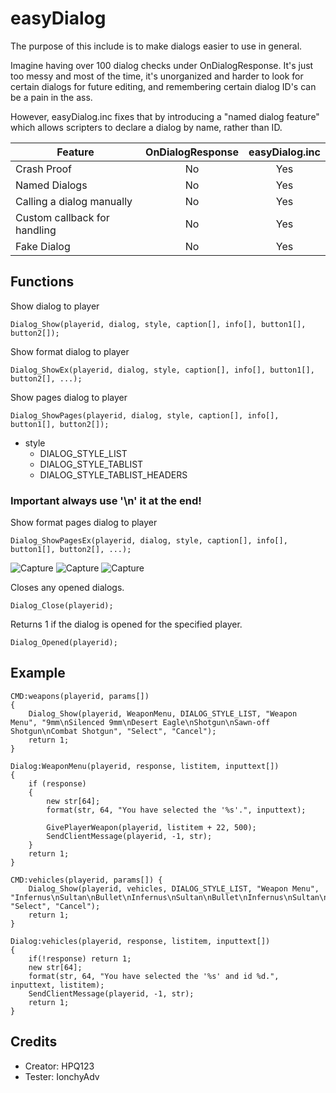 # easyDialog

The purpose of this include is to make dialogs easier to use in general.

Imagine having over 100 dialog checks under OnDialogResponse. It's just too messy and most of the time, it's unorganized and harder to look for certain dialogs for future editing, and remembering certain dialog ID's can be a pain in the ass.

However, easyDialog.inc fixes that by introducing a "named dialog feature" which allows scripters to declare a dialog by name, rather than ID.

| Feature                      | OnDialogResponse | easyDialog.inc |
|------------------------------|:----------------:|:--------------:|
| Crash Proof                  |        No        |       Yes      |
| Named Dialogs                |        No        |       Yes      |
| Calling a dialog manually    |        No        |       Yes      |
| Custom callback for handling |        No        |       Yes      |
| Fake Dialog                  |        No        |       Yes      |

## Functions

Show dialog to player

```pawn
Dialog_Show(playerid, dialog, style, caption[], info[], button1[], button2[]);
```

Show format dialog to player

```pawn
Dialog_ShowEx(playerid, dialog, style, caption[], info[], button1[], button2[], ...);
```

Show pages dialog to player

```pawn
Dialog_ShowPages(playerid, dialog, style, caption[], info[], button1[], button2[]);
```
* style
    * DIALOG_STYLE_LIST
    * DIALOG_STYLE_TABLIST
    * DIALOG_STYLE_TABLIST_HEADERS
    
### Important always use '\n' it at the end! 

Show format pages dialog to player
```pawn
Dialog_ShowPagesEx(playerid, dialog, style, caption[], info[], button1[], button2[], ...);
```
![Capture](https://user-images.githubusercontent.com/72431287/143889707-a718aa8f-5def-4790-95a2-213d40d61f61.PNG)
![Capture](https://user-images.githubusercontent.com/72431287/143889750-29343d4d-34c3-470a-b1d5-601f7e3cda9a.PNG)
![Capture](https://user-images.githubusercontent.com/72431287/143889800-bd18d443-6d51-4c56-a362-a2555591944c.PNG)


Closes any opened dialogs.

```pawn
Dialog_Close(playerid);
```

Returns 1 if the dialog is opened for the specified player.

```pawn
Dialog_Opened(playerid);
```

## Example

```pawn
CMD:weapons(playerid, params[])
{
    Dialog_Show(playerid, WeaponMenu, DIALOG_STYLE_LIST, "Weapon Menu", "9mm\nSilenced 9mm\nDesert Eagle\nShotgun\nSawn-off Shotgun\nCombat Shotgun", "Select", "Cancel");
    return 1;
}

Dialog:WeaponMenu(playerid, response, listitem, inputtext[])
{
    if (response)
    {
        new str[64];
        format(str, 64, "You have selected the '%s'.", inputtext);

        GivePlayerWeapon(playerid, listitem + 22, 500);
        SendClientMessage(playerid, -1, str);
    }
    return 1;
}

CMD:vehicles(playerid, params[]) {
    Dialog_Show(playerid, vehicles, DIALOG_STYLE_LIST, "Weapon Menu", "Infernus\nSultan\nBullet\nInfernus\nSultan\nBullet\nInfernus\nSultan\nBullet\nMaverick\nShamal", "Select", "Cancel");
    return 1;
}

Dialog:vehicles(playerid, response, listitem, inputtext[])
{
    if(!response) return 1;
    new str[64];
    format(str, 64, "You have selected the '%s' and id %d.", inputtext, listitem);
    SendClientMessage(playerid, -1, str);
    return 1;
}
```

## Credits
* Creator: HPQ123
* Tester: IonchyAdv

